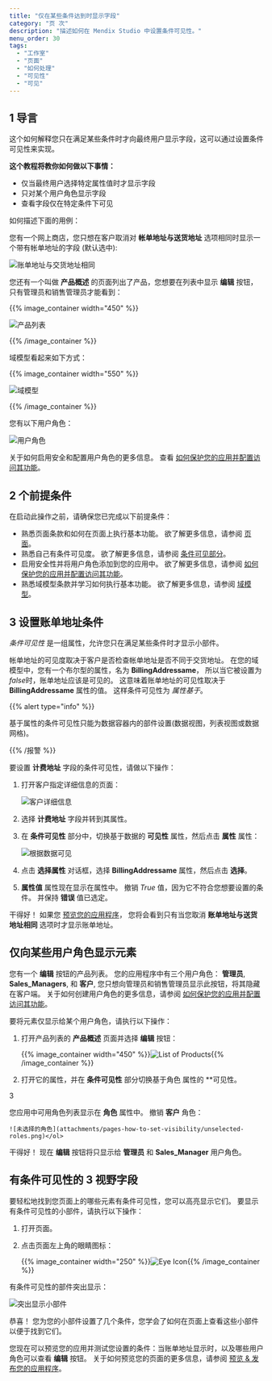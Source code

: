 ```yaml
---
title: "仅在某些条件达到时显示字段"
category: "页 次"
description: "描述如何在 Mendix Studio 中设置条件可见性。"
menu_order: 30
tags:
  - "工作室"
  - "页面"
  - "如何处理"
  - "可见性"
  - "可见"
---
```


## 1 导言

这个如何解释您只在满足某些条件时才向最终用户显示字段，这可以通过设置条件可见性来实现。

**这个教程将教你如何做以下事情：**

* 仅当最终用户选择特定属性值时才显示字段
* 只对某个用户角色显示字段
* 查看字段仅在特定条件下可见

如何描述下面的用例：

您有一个网上商店，您只想在客户取消对 **帐单地址与送货地址** 选项相同时显示一个带有帐单地址的字段 (默认选中):

![账单地址与交货地址相同](attachments/pages-how-to-set-visibility/billing-address-same.png)

您还有一个叫做 **产品概述** 的页面列出了产品，您想要在列表中显示 **编辑** 按钮，只有管理员和销售管理员才能看到：

{{% image_container width="450" %}}

![产品列表](attachments/pages-how-to-set-visibility/list-of-products.png)

{{% /image_container %}}

域模型看起来如下方式：

{{% image_container width="550" %}}

![域模型](attachments/pages-how-to-set-visibility/domain-model.png)

{{% /image_container %}}

您有以下用户角色：

![用户角色](attachments/pages-how-to-set-visibility/user-roles.png)

关于如何启用安全和配置用户角色的更多信息。 查看 [如何保护您的应用并配置访问其功能](security-how-to-configure-roles)。

## 2 个前提条件

在启动此操作之前，请确保您已完成以下前提条件：

* 熟悉页面条款和如何在页面上执行基本功能。 欲了解更多信息，请参阅 [页面](/studio/page-editor)。
* 熟悉自己有条件可见度。 欲了解更多信息，请参阅 [条件可见部分](/studio/page-editor-widgets-visibility-section)。
* 启用安全性并将用户角色添加到您的应用中。 欲了解更多信息，请参阅 [如何保护您的应用并配置访问其功能](security-how-to-configure-roles)。
* 熟悉域模型条款并学习如何执行基本功能。 欲了解更多信息，请参阅 [域模型](/studio/domain-models)。

## 3 设置账单地址条件

*条件可见性* 是一组属性，允许您只在满足某些条件时才显示小部件。

帐单地址的可见度取决于客户是否检查帐单地址是否不同于交货地址。 在您的域模型中，您有一个布尔型的属性，名为 **BillingAddressame**， 所以当它被设置为 *false*时，账单地址应该是可见的。 这意味着账单地址的可见性取决于 **BillingAddressame** 属性的值。 这样条件可见性为 *属性基于*。

{{% alert type="info" %}}

基于属性的条件可见性只能为数据容器内的部件设置(数据视图，列表视图或数据网格)。

{{% /报警 %}}

要设置 **计费地址** 字段的条件可见性，请做以下操作：

1. 打开客户指定详细信息的页面：

    ![客户详细信息](attachments/pages-how-to-set-visibility/customer-page.png)

2. 选择 **计费地址** 字段并转到其属性。

3. 在 **条件可见性** 部分中，切换基于数据的 **可见性** 属性，然后点击 **属性** 属性：

    ![根据数据可见](attachments/pages-how-to-set-visibility/visible-based-on-data.png)

4. 点击 **选择属性** 对话框，选择 **BillingAddressame** 属性，然后点击 **选择**。

5. **属性值** 属性现在显示在属性中。 撤销 *True* 值，因为它不符合您想要设置的条件。 并保持 **错误** 值已选定。


干得好！ 如果您 [预览您的应用程序](/studio/publishing-app)， 您将会看到只有当您取消  **账单地址与送货地址相同** 选项时才显示账单地址。

## 仅向某些用户角色显示元素

 您有一个 **编辑** 按钮的产品列表。 您的应用程序中有三个用户角色： **管理员**, **Sales_Managers**, 和 **客户**, 您只想向管理员和销售管理员显示此按钮，将其隐藏在客户端。 关于如何创建用户角色的更多信息，请参阅 [如何保护您的应用并配置访问其功能](security-how-to-configure-roles)。

要将元素仅显示给某个用户角色，请执行以下操作：

1. 打开产品列表的 **产品概述** 页面并选择 **编辑** 按钮：

    {{% image_container width="450" %}}![List of Products](attachments/pages-how-to-set-visibility/list-of-products.png){{% /image_container %}}

2. 打开它的属性，并在 **条件可见性** 部分切换基于角色</strong> 属性的 **可见性。</p></li>

3

您应用中可用角色列表显示在 **角色** 属性中。 撤销 **客户** 角色：

    ![未选择的角色](attachments/pages-how-to-set-visibility/unselected-roles.png)</ol>

干得好！ 现在 **编辑** 按钮将只显示给 **管理员** 和 **Sales_Manager** 用户角色。

## 有条件可见性的 3 视野字段

要轻松地找到您页面上的哪些元素有条件可见性，您可以高亮显示它们。 要显示有条件可见性的小部件，请执行以下操作：

1. 打开页面。

2. 点击页面左上角的眼睛图标：

    {{% image_container width="250" %}}![Eye Icon](attachments/pages-how-to-set-visibility/eye-icon.png){{% /image_container %}}

有条件可见性的部件突出显示：

![突出显示小部件](attachments/pages-how-to-set-visibility/highlighted-widget.png)

恭喜！ 您为您的小部件设置了几个条件，您学会了如何在页面上查看这些小部件以便于找到它们。

您现在可以预览您的应用并测试您设置的条件：当账单地址显示时，以及哪些用户角色可以查看 **编辑** 按钮。 关于如何预览您的页面的更多信息，请参阅 [预览 & 发布您的应用程序](/studio/publishing-app)。

